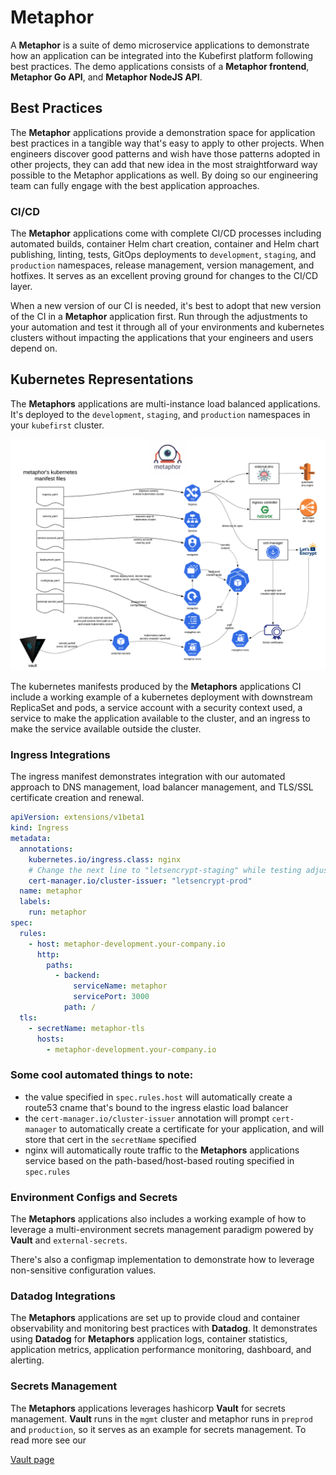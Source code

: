 # Metaphor

A **Metaphor** is a suite of demo microservice applications to demonstrate how an application can be integrated into the 
Kubefirst platform following best practices. The demo applications consists of a **Metaphor frontend**, 
**Metaphor Go API**, and **Metaphor NodeJS API**.

## Best Practices

The **Metaphor** applications provide a demonstration space for application best practices in a tangible way that's 
easy to apply to other projects. When engineers discover good patterns and wish have those patterns adopted in other 
projects, they can add that new idea in the most straightforward way possible to the Metaphor applications as well. By doing so 
our engineering team can fully engage with the best application approaches.

### CI/CD

The **Metaphor** applications come with complete CI/CD processes including automated builds, container Helm chart creation, container 
and Helm chart publishing, linting, tests, GitOps deployments to `development`, `staging`, and `production` namespaces, 
release management, version management, and hotfixes. It serves as an excellent proving ground for changes to the CI/CD layer.

When a new version of our CI is needed, it's best to adopt that new version of the CI in a **Metaphor** application
first. Run through the adjustments to your automation and test it through all of your environments and kubernetes 
clusters without impacting the applications that your engineers and users depend on.

## Kubernetes Representations

The **Metaphors** applications are multi-instance load balanced applications. It's deployed to the `development`, 
`staging`, and `production` namespaces in your `kubefirst` cluster.

![](../img/kubefirst/metaphor/metaphor-kubernetes-manifests.png)

The kubernetes manifests produced by the **Metaphors** applications CI include a working example of a kubernetes 
deployment with downstream ReplicaSet and pods, a service account with a security context used, a service to make the 
application available to the cluster, and an ingress to make the service available outside the cluster.

### Ingress Integrations

The ingress manifest demonstrates integration with our automated approach to DNS management, load balancer management, 
and TLS/SSL certificate creation and renewal.

``` yaml
apiVersion: extensions/v1beta1
kind: Ingress
metadata:
  annotations:
    kubernetes.io/ingress.class: nginx
    # Change the next line to "letsencrypt-staging" while testing adjustments, change to "letsencrypt-prod" after confirming LE certificate was issued
    cert-manager.io/cluster-issuer: "letsencrypt-prod"
  name: metaphor
  labels:
    run: metaphor
spec:
  rules:
    - host: metaphor-development.your-company.io
      http:
        paths:
          - backend:
              serviceName: metaphor
              servicePort: 3000
            path: /
  tls:
    - secretName: metaphor-tls
      hosts:
        - metaphor-development.your-company.io
```

### Some cool automated things to note:

- the value specified in `spec.rules.host` will automatically create a route53 cname that's bound to the ingress elastic load balancer
- the `cert-manager.io/cluster-issuer` annotation will prompt `cert-manager` to automatically create a certificate for your application, and will store that cert in the `secretName` specified
- nginx will automatically route traffic to the **Metaphors** applications service based on the path-based/host-based routing specified in `spec.rules`

### Environment Configs and Secrets

The **Metaphors** applications also includes a working example of how to leverage a multi-environment secrets management 
paradigm powered by **Vault** and `external-secrets`.

There's also a configmap implementation to demonstrate how to leverage non-sensitive configuration values.

### Datadog Integrations

The **Metaphors** applications are set up to provide cloud and container observability and monitoring best practices 
with **Datadog**. It demonstrates using **Datadog** for **Metaphors** application logs, container statistics, application 
metrics, application performance monitoring, dashboard, and alerting.

### Secrets Management

The **Metaphors** applications leverages hashicorp **Vault** for secrets management. **Vault** runs in the `mgmt` cluster 
and metaphor runs in `preprod` and `production`, so it serves as an example for secrets management. To read more see our 

[//]: # (todo: fix link)
[Vault page](../kubefirst/gitlab/vault.md)
